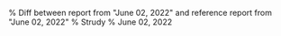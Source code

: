 % Diff between report from "June 02, 2022" and reference report from "June 02, 2022"
% Strudy
% June 02, 2022


